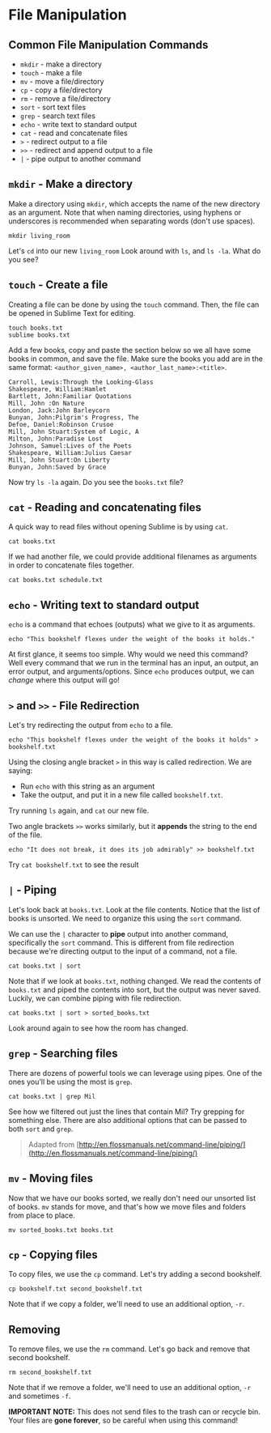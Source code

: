 # File Manipulation

## Common File Manipulation Commands

* `mkdir` - make a directory
* `touch` - make a file
* `mv` - move a file/directory
* `cp` - copy a file/directory
* `rm` - remove a file/directory
* `sort` - sort text files
* `grep` - search text files
* `echo` - write text to standard output
* `cat` - read and concatenate files
* `>` - redirect output to a file
* `>>` - redirect and append output to a file
* `|` - pipe output to another command

## `mkdir` - Make a directory

Make a directory using `mkdir`, which accepts the name of the new directory as an argument. Note that when naming directories, using hyphens or underscores is recommended when separating words \(don't use spaces\).

```text
mkdir living_room
```

Let's `cd` into our new `living_room` Look around with `ls`, and `ls -la`. What do you see?

## `touch` - Create a file

Creating a file can be done by using the `touch` command. Then, the file can be opened in Sublime Text for editing.

```text
touch books.txt
sublime books.txt
```

Add a few books, copy and paste the section below so we all have some books in common, and save the file. Make sure the books you add are in the same format: `<author_given_name>, <author_last_name>:<title>`.

```text
Carroll, Lewis:Through the Looking-Glass
Shakespeare, William:Hamlet
Bartlett, John:Familiar Quotations
Mill, John :On Nature
London, Jack:John Barleycorn
Bunyan, John:Pilgrim's Progress, The
Defoe, Daniel:Robinson Crusoe
Mill, John Stuart:System of Logic, A
Milton, John:Paradise Lost
Johnson, Samuel:Lives of the Poets
Shakespeare, William:Julius Caesar
Mill, John Stuart:On Liberty
Bunyan, John:Saved by Grace
```

Now try `ls -la` again. Do you see the `books.txt` file?

## `cat` - Reading and concatenating files

A quick way to read files without opening Sublime is by using `cat`.

```text
cat books.txt
```

If we had another file, we could provide additional filenames as arguments in order to concatenate files together.

```text
cat books.txt schedule.txt
```

## `echo` - Writing text to standard output

`echo` is a command that echoes \(outputs\) what we give to it as arguments.

```text
echo "This bookshelf flexes under the weight of the books it holds."
```

At first glance, it seems too simple. Why would we need this command? Well every command that we run in the terminal has an input, an output, an error output, and arguments/options. Since `echo` produces output, we can _change_ where this output will go!

## `>` and `>>` - File Redirection

Let's try redirecting the output from `echo` to a file.

```text
echo "This bookshelf flexes under the weight of the books it holds" > bookshelf.txt
```

Using the closing angle bracket `>` in this way is called redirection. We are saying:

* Run `echo` with this string as an argument
* Take the output, and put it in a new file called `bookshelf.txt`.

Try running `ls` again, and `cat` our new file.

Two angle brackets `>>` works similarly, but it **appends** the string to the end of the file.

```text
echo "It does not break, it does its job admirably" >> bookshelf.txt
```

Try `cat bookshelf.txt` to see the result

## `|` - Piping

Let's look back at `books.txt`. Look at the file contents. Notice that the list of books is unsorted. We need to organize this using the `sort` command.

We can use the `|` character to **pipe** output into another command, specifically the `sort` command. This is different from file redirection because we're directing output to the input of a command, not a file.

```text
cat books.txt | sort
```

Note that if we look at `books.txt`, nothing changed. We read the contents of `books.txt` and piped the contents into sort, but the output was never saved. Luckily, we can combine piping with file redirection.

```text
cat books.txt | sort > sorted_books.txt
```

Look around again to see how the room has changed.

## `grep` - Searching files

There are dozens of powerful tools we can leverage using pipes. One of the ones you'll be using the most is `grep`.

```text
cat books.txt | grep Mil
```

See how we filtered out just the lines that contain Mil? Try grepping for something else. There are also additional options that can be passed to both `sort` and `grep`.

> Adapted from [http://en.flossmanuals.net/command-line/piping/](http://en.flossmanuals.net/command-line/piping/)

## `mv` - Moving files

Now that we have our books sorted, we really don't need our unsorted list of books. `mv` stands for move, and that's how we move files and folders from place to place.

```text
mv sorted_books.txt books.txt
```

## `cp` - Copying files

To copy files, we use the `cp` command. Let's try adding a second bookshelf.

```text
cp bookshelf.txt second_bookshelf.txt
```

Note that if we copy a folder, we'll need to use an additional option, `-r`.

## Removing

To remove files, we use the `rm` command. Let's go back and remove that second bookshelf.

```text
rm second_bookshelf.txt
```

Note that if we remove a folder, we'll need to use an additional option, `-r` and sometimes `-f`.

**IMPORTANT NOTE:** This does not send files to the trash can or recycle bin. Your files are **gone forever**, so be careful when using this command!

